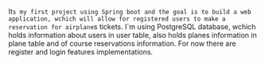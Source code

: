 It`s my first project using Spring boot and the goal is to build a web application, wchich will allow for registered users to make a reservation for airplane`s tickets.
I`m using PostgreSQL database, wchich holds information about users in user table, also holds planes information in plane table and of course reservations information.
For now there are register and login features implementations.
